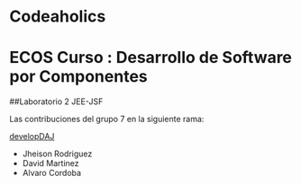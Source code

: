 # Codeaholics
# ECOS Curso : Desarrollo de Software por Componentes

##Laboratorio 2 JEE-JSF


Las contribuciones del grupo 7 en la siguiente rama:

[developDAJ](https://github.com/CSOF-5302-201602/Codeaholics/tree/developDAJ)
* Jheison Rodriguez
* David Martinez
* Alvaro Cordoba
